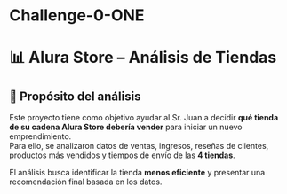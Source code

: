 # Challenge-0-ONE

# 📊 Alura Store – Análisis de Tiendas

## 📌 Propósito del análisis  
Este proyecto tiene como objetivo ayudar al Sr. Juan a decidir **qué tienda de su cadena Alura Store debería vender** para iniciar un nuevo emprendimiento.  
Para ello, se analizaron datos de ventas, ingresos, reseñas de clientes, productos más vendidos y tiempos de envío de las **4 tiendas**.  

El análisis busca identificar la tienda **menos eficiente** y presentar una recomendación final basada en los datos.

